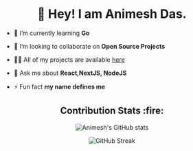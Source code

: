 <h1 align="center">👋 Hey! I am Animesh Das.</h1>

- 🌱 I’m currently learning **Go**

- 👯 I’m looking to collaborate on **Open Source Projects**

- 👨‍💻 All of my projects are available [here](https://anmsh.vercel.app/)

- 💬 Ask me about **React,NextJS, NodeJS**

- ⚡ Fun fact **my name defines me**


<h2 align="center"> Contribution Stats :fire: </h2>
<div align="center">

![Animesh's GitHub stats](https://github-readme-stats.vercel.app/api?username=animeshdas2000&show_icons=true&theme=radical&hide_border=true)
</div>

<div align="center">

![GitHub Streak](https://github-readme-streak-stats.herokuapp.com?user=animeshdas2000&theme=radical&hide_border=true)
</div>

